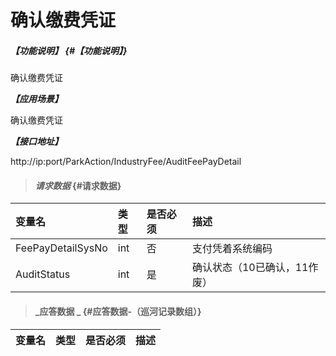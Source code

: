# 确认缴费凭证

##### _【功能说明】_ {#【功能说明】}

确认缴费凭证

_**【应用场景】**_

确认缴费凭证

_**【接口地址】**_

http://ip:port/ParkAction/IndustryFee/AuditFeePayDetail

> #### _请求数据_ {#请求数据}

| 变量名 | 类型 | 是否必须 | 描述 |
| :--- | :--- | :--- | :--- |
| FeePayDetailSysNo | int | 否 |支付凭着系统编码 |
| AuditStatus| int | 是 | 确认状态（10已确认，11作废）|


> #### _应答数据 _ {#应答数据-（巡河记录数组）}

| 变量名 | 类型 | 是否必须 | 描述 |
| :--- | :--- | :--- | :--- |



